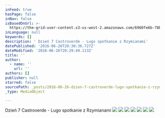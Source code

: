 ```yaml
---
inFeed: true
hasPage: false
inNav: false
isBasedOnUrl: >-
  https://the-grid-user-content.s3-us-west-2.amazonaws.com/6960fe6b-78bf-40b3-a9e9-83df9ce4d3f5.jpg
inLanguage: null
keywords: []
description: ' Dzień 7 Castroverde - Lugo spotkanie z Rzymianami'
datePublished: '2016-06-26T20:30:36.727Z'
dateModified: '2016-06-26T20:29:49.113Z'
title: ''
author:
  - name: ''
    url: ''
authors: []
publisher: null
starred: false
sourcePath: _posts/2016-06-26-dzien-7-castroverde-lugo-spotkanie-z-rzymianami.md
_type: MediaObject

---
```

Dzień 7 Castroverde - Lugo spotkanie z Rzymianami
![](https://the-grid-user-content.s3-us-west-2.amazonaws.com/6960fe6b-78bf-40b3-a9e9-83df9ce4d3f5.jpg)
![](https://the-grid-user-content.s3-us-west-2.amazonaws.com/0267a6f1-5260-4128-82cd-959f077bebec.jpg)
![](https://the-grid-user-content.s3-us-west-2.amazonaws.com/4837ad7b-d503-411e-8607-2efde75fdee3.jpg)
![](https://the-grid-user-content.s3-us-west-2.amazonaws.com/1eb44b92-7d78-48f1-802b-ae465d8f4b29.jpg)
![](https://imgflo.herokuapp.com/graph/vahj1ThiexotieMo/dec8651a7184cf5138254b0a4d745f13/croprotate.jpg?cropheight=2816&cropwidth=2112&degrees=-270&input=https%3A%2F%2Fthe-grid-user-content.s3-us-west-2.amazonaws.com%2F74b825aa-3450-4c24-9924-d3751d945fa2.jpg&x=0&y=0)
![](https://the-grid-user-content.s3-us-west-2.amazonaws.com/16833428-4f8e-4b65-ba84-7e470fb41e25.jpg)
![](https://the-grid-user-content.s3-us-west-2.amazonaws.com/310313e6-a1aa-48f2-ad74-6f90adab2831.jpg)